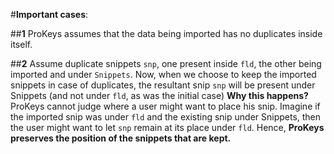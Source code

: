 #**Important cases**:

##**1**
ProKeys assumes that the data being imported has no duplicates inside itself.

##**2**
Assume duplicate snippets `snp`, one present inside `fld`, the other being imported and under `Snippets`. 
Now, when we choose to keep the imported snippets in case of duplicates, the resultant snip `snp` will be present under Snippets (and not under
`fld`, as was the initial case)
**Why this happens?** ProKeys cannot judge where a user might want to place his snip. Imagine if the imported snip was under `fld` and
the existing snip under Snippets, then the user might want to let `snp` remain at its place under `fld`.
Hence, **ProKeys preserves the position of the snippets that are kept.**
